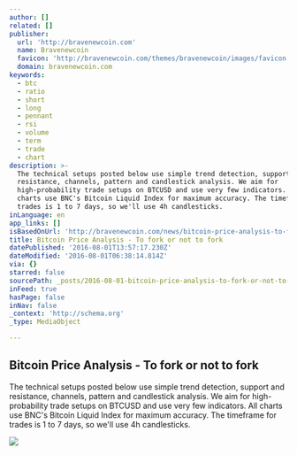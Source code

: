 ```yaml
---
author: []
related: []
publisher:
  url: 'http://bravenewcoin.com'
  name: Bravenewcoin
  favicon: 'http://bravenewcoin.com/themes/bravenewcoin/images/favicon.ico'
  domain: bravenewcoin.com
keywords:
  - btc
  - ratio
  - short
  - long
  - pennant
  - rsi
  - volume
  - term
  - trade
  - chart
description: >-
  The technical setups posted below use simple trend detection, support and
  resistance, channels, pattern and candlestick analysis. We aim for
  high-probability trade setups on BTCUSD and use very few indicators. All
  charts use BNC's Bitcoin Liquid Index for maximum accuracy. The timeframe for
  trades is 1 to 7 days, so we'll use 4h candlesticks.
inLanguage: en
app_links: []
isBasedOnUrl: 'http://bravenewcoin.com/news/bitcoin-price-analysis-to-fork-or-not-to-fork/'
title: Bitcoin Price Analysis - To fork or not to fork
datePublished: '2016-08-01T13:57:17.230Z'
dateModified: '2016-08-01T06:38:14.814Z'
via: {}
starred: false
sourcePath: _posts/2016-08-01-bitcoin-price-analysis-to-fork-or-not-to-fork.md
inFeed: true
hasPage: false
inNav: false
_context: 'http://schema.org'
_type: MediaObject

---
```

<article style=""><h1>Bitcoin Price Analysis - To fork or not to fork</h1><p>The technical setups posted below use simple trend detection, support and resistance, channels, pattern and candlestick analysis. We aim for high-probability trade setups on BTCUSD and use very few indicators. All charts use BNC's Bitcoin Liquid Index for maximum accuracy. The timeframe for trades is 1 to 7 days, so we'll use 4h candlesticks.</p><img src="http://bravenewcoin.com/assets/Uploads/_resampled/CroppedImage400400-Bitcoin-Price-Analysis-To-fork-or-not-to-fork-cover.jpg" /></article>